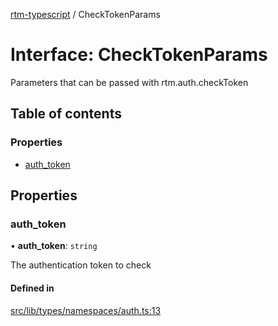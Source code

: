 [rtm-typescript](../README.md) / CheckTokenParams

# Interface: CheckTokenParams

Parameters that can be passed with rtm.auth.checkToken

## Table of contents

### Properties

- [auth\_token](CheckTokenParams.md#auth_token)

## Properties

### auth\_token

• **auth\_token**: `string`

The authentication token to check

#### Defined in

[src/lib/types/namespaces/auth.ts:13](https://github.com/benwainwright/rtm-typescript/blob/bb114b3/src/lib/types/namespaces/auth.ts#L13)
